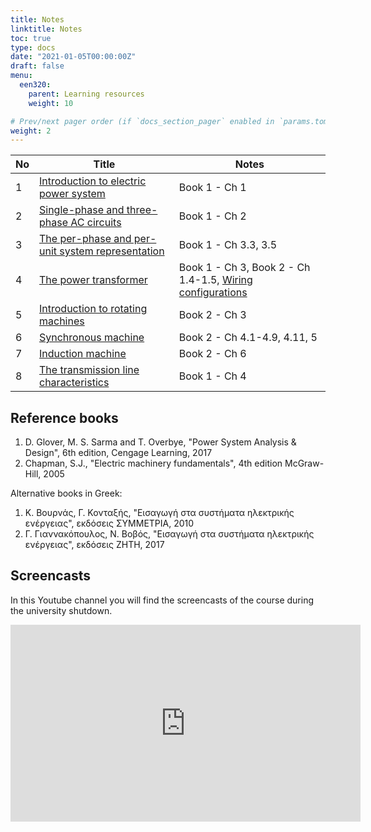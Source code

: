 ```yaml
---
title: Notes
linktitle: Notes
toc: true
type: docs
date: "2021-01-05T00:00:00Z"
draft: false
menu:
  een320:
    parent: Learning resources
    weight: 10

# Prev/next pager order (if `docs_section_pager` enabled in `params.toml`)
weight: 2
---
```


| No | Title | Notes |
|-----------------|------------|------------|
|1| [Introduction to electric power system](https://www.dropbox.com/s/kr2wvqndvo51cus/lecture_part1_presentation.pdf?dl=0) | Book 1 - Ch 1 |
|2| [Single-phase and three-phase AC circuits](https://www.dropbox.com/s/qm11mwrcbegpg4d/lecture_part2_handout.pdf?dl=0)| Book 1 - Ch 2  |
|3| [The per-phase and per-unit system representation](https://www.dropbox.com/s/qf3wz7gs4ksnfqv/lecture_part3_handout.pdf?dl=0) | Book 1 - Ch 3.3, 3.5 |
|4| [The power transformer](https://www.dropbox.com/s/gova0wban6qmcvb/lecture_part4_handout.pdf?dl=0) |  Book 1 - Ch 3, Book 2 - Ch 1.4-1.5, [Wiring configurations](https://www.dropbox.com/s/k7youdu8vji594j/Transformer-wiring-configurations.pdf?dl=0) |
|5| [Introduction to rotating machines](https://www.dropbox.com/s/myuwjkt3np3twhw/lecture_part5_handout.pdf?dl=0) |  Book 2 - Ch 3  |
|6| [Synchronous machine](https://www.dropbox.com/s/jwwf97z0btsgonj/lecture_part6_handout.pdf?dl=0) |  Book 2 - Ch 4.1-4.9, 4.11, 5 |
|7| [Induction machine](https://www.dropbox.com/s/ktnte7yf6696yhu/lecture_part7_handout.pdf?dl=0) |  Book 2 - Ch 6   |
|8| [The transmission line characteristics](https://www.dropbox.com/s/ca6y1rzu5l32f7h/lecture_part8_handout.pdf?dl=0) |  Book 1 - Ch 4   |


## Reference books

1. D. Glover, M. S. Sarma and T. Overbye, "Power System Analysis \& Design", 6th edition, Cengage Learning, 2017
2. Chapman, S.J., "Electric machinery fundamentals", 4th edition McGraw-Hill, 2005

Alternative books in Greek:

1. Κ. Βουρνάς, Γ. Κονταξής, "Εισαγωγή στα συστήματα ηλεκτρικής ενέργειας",  εκδόσεις ΣΥΜΜΕΤΡΙΑ, 2010
2. Γ. Γιαννακόπουλος, Ν. Βοβός, "Εισαγωγή στα συστήματα ηλεκτρικής ενέργειας",  εκδόσεις ΖΗΤΗ, 2017

## Screencasts

In this Youtube channel you will find the screencasts of the course during the university shutdown.

<iframe width="560" height="315" src="https://www.youtube.com/embed/videoseries?list=PLpmwr4EPmhRrBBCDQbVe5Xo-O2BXmTkkd" frameborder="0" allow="accelerometer; autoplay; encrypted-media; gyroscope; picture-in-picture" allowfullscreen></iframe>